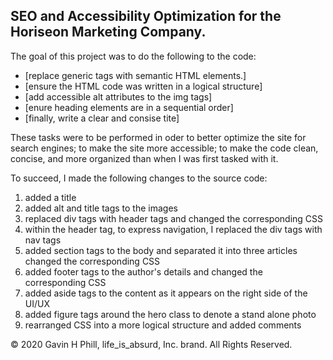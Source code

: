 ## SEO and Accessibility Optimization for the Horiseon  Marketing Company.

The goal of this project was to do the following to the code:
  * [replace generic tags with semantic HTML elements.]
  * [ensure the HTML code was written in a logical structure]
  * [add accessible alt attributes to the img tags]
  * [enure heading elements are in a sequential order]
  * [finally, write a clear and consise tite]
 
These tasks were to be performed in oder to better optimize the site for search engines; to make the site more accessible; to make the code clean, concise, and more organized than when I was first tasked with it.

To succeed, I made the following changes to the source code:

  1. added a title
  2. added alt and title tags to the images
  3. replaced div tags with header tags and changed the corresponding CSS
  4. within the header tag, to express navigation, I replaced the div tags with nav tags
  5. added section tags to the body and separated it into three articles changed the corresponding CSS
  6. added footer tags to the author's details and changed the corresponding CSS
  7. added aside tags to the content as it appears on the right side of the UI/UX
  8. added figure tags around the hero class to denote a stand alone photo
  9. rearranged CSS into a more logical structure and added comments
  
  
  
  



© 2020 Gavin H Phill, life_is_absurd, Inc. brand. All Rights Reserved.
